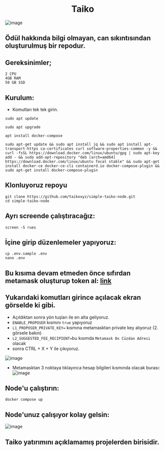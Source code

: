 <h1 align="center"> Taiko </h1>

![image](https://user-images.githubusercontent.com/101149671/212496781-33a8eb3a-0ba2-497a-9f87-6185de6c1b2a.png)

## Ödül hakkında bilgi olmayan, can sıkıntısından oluşturulmuş bir repodur.

## Gereksinimler;
```
2 CPU
4GB RAM
50 GB SSD
```

## Kurulum:
* Komutları tek tek girin.

```
sudo apt update 
```
```
sudo apt upgrade
```
```
apt install docker-compose
```
```
sudo apt-get update && sudo apt install jq && sudo apt install apt-transport-https ca-certificates curl software-properties-common -y && curl -fsSL https://download.docker.com/linux/ubuntu/gpg | sudo apt-key add - && sudo add-apt-repository "deb [arch=amd64] https://download.docker.com/linux/ubuntu focal stable" && sudo apt-get install docker-ce docker-ce-cli containerd.io docker-compose-plugin && sudo apt-get install docker-compose-plugin
```

## Klonluyoruz repoyu
```
git clone https://github.com/taikoxyz/simple-taiko-node.git
cd simple-taiko-node
```
## Ayrı screende çalıştıracağız:
```
screen -S rues
```

## İçine girip düzenlemeler yapıyoruz:
```
cp .env.sample .env
nano .env
```
## Bu kısıma devam etmeden önce sıfırdan metamask oluşturup token al: [link](https://twitter.com/Ruesandora0/status/1607802177036091393?s=20&t=0OJOlVuEJIoSQRYLo2x5Sw)

## Yukarıdaki komutları girince açılacak ekran görselde ki gibi.

* Açıldıktan sonra yön tuşları ile en alta geliyoruz.
* `ENABLE_PROPOSER` kısmını `true` yapıyoruz
* `L1_PROPOSER_PRIVATE_KEY=` kısmına metamasktan private key alıyoruz (2. görsele bakın)
* `L2_SUGGESTED_FEE_RECIPIENT=`bu kısımda `Metamask 0x Cüzdan Adresi` olacak
* sonra CTRL + X + Y ile çıkıyoruz.

![image](https://user-images.githubusercontent.com/76253089/212540636-32564971-d531-41f2-b2a6-ffc5ef21582c.png)

* Metamasktan 3 noktaya tıklayınca hesap bilgileri kısmında olacak burası:
![image](https://user-images.githubusercontent.com/101149671/212497188-e5480587-9872-4c0f-abf0-4f6b24839396.png)

## Node'u çalıştırın:
```
docker compose up
```
## Node'unuz çalışıyor kolay gelsin:

![image](https://user-images.githubusercontent.com/101149671/212497350-4cebdcc6-edeb-4949-b18b-a38a83e1a53c.png)

## Taiko yatırımını açıklamamış projelerden birisidir.



